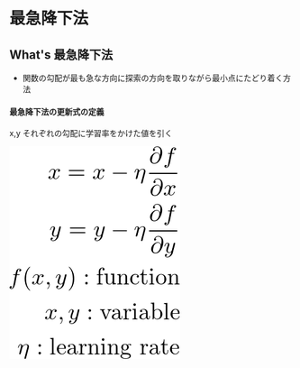 # 最急降下法

## What's 最急降下法
- 関数の勾配が最も急な方向に探索の方向を取りながら最小点にたどり着く方法

#### 最急降下法の更新式の定義
x,y それぞれの勾配に学習率をかけた値を引く

![gradient_descent](img/gradient_descent/gradient_descent.png)
